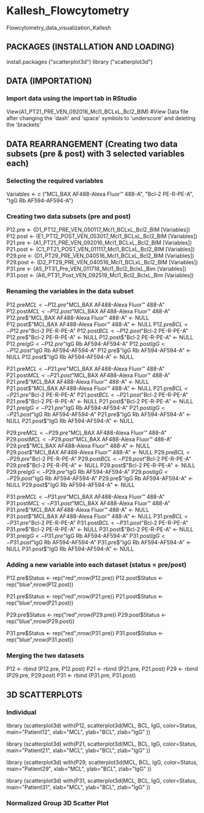 # Kallesh_Flowcytometry
Flowcytometry_data_visualization_Kallesh

## PACKAGES (INSTALLATION AND LOADING)
install.packages ("scatterplot3d")
library ("scatterplot3d")

## DATA (IMPORTATION)

### Import data using the import tab in RStudio
View(A1_PT21_PRE_VEN_092016_Mcl1_BCLxL_Bcl2_BIM) #View Data file after 
                                                  changing the 'dash' and 'space'
                                                  symbols to 'underscore'
                                                  and deleting the 'brackets'

## DATA REARRANGEMENT (Creating two data subsets (pre & post) with 3 selected variables each)

### Selecting the required variables
Variables <- c ("MCL,BAX AF488-Alexa Fluor™ 488-A", "Bcl-2 PE-R-PE-A", "IgG Rb AF594-AF594-A")

### Creating two data subsets (pre and post)
P12.pre <- (D1_PT12_PRE_VEN_050117_Mcl1_BCLxL_Bcl2_BIM [Variables])
P12.post <- (E1_PT12_POST_VEN_053017_Mcl1_BCLxL_Bcl2_BIM [Variables])
P21.pre <- (A1_PT21_PRE_VEN_092016_Mcl1_BCLxL_Bcl2_BIM [Variables])
P21.post <- (C1_PT21_POST_VEN_011117_Mcl1_BCLxL_Bcl2_BIM [Variables])
P29.pre <- (D1_PT29_PRE_VEN_040516_Mcl1_BCLxL_Bcl2_BIM [Variables])
P29.post <- (D2_PT29_PRE_VEN_040516_Mcl1_BCLxL_Bcl2_BIM [Variables])
P31.pre <- (A5_PT31_Pre_VEN_011718_Mcl1_Bcl2_BclxL_Bim [Variables])
P31.post <- (A6_PT31_Post_VEN_092519_Mcl1_Bcl2_BclxL_Bim [Variables])

### Renaming the variables in the data subset
P12.pre$MCL <- P12.pre$"MCL,BAX AF488-Alexa Fluor™ 488-A"
P12.post$MCL <- P12.post$"MCL,BAX AF488-Alexa Fluor™ 488-A"   
P12.pre$"MCL,BAX AF488-Alexa Fluor™ 488-A" <- NULL
P12.post$"MCL,BAX AF488-Alexa Fluor™ 488-A" <- NULL
P12.pre$BCL <- P12.pre$"Bcl-2 PE-R-PE-A"
P12.post$BCL <- P12.post$"Bcl-2 PE-R-PE-A"
P12.pre$"Bcl-2 PE-R-PE-A" <- NULL
P12.post$"Bcl-2 PE-R-PE-A" <- NULL
P12.pre$IgG <- P12.pre$"IgG Rb AF594-AF594-A"
P12.post$IgG <- P12.post$"IgG Rb AF594-AF594-A"
P12.pre$"IgG Rb AF594-AF594-A" <- NULL
P12.post$"IgG Rb AF594-AF594-A" <- NULL

P21.pre$MCL <- P21.pre$"MCL,BAX AF488-Alexa Fluor™ 488-A"
P21.post$MCL <- P21.post$"MCL,BAX AF488-Alexa Fluor™ 488-A"   
P21.pre$"MCL,BAX AF488-Alexa Fluor™ 488-A" <- NULL
P21.post$"MCL,BAX AF488-Alexa Fluor™ 488-A" <- NULL
P21.pre$BCL <- P21.pre$"Bcl-2 PE-R-PE-A"
P21.post$BCL <- P21.post$"Bcl-2 PE-R-PE-A"
P21.pre$"Bcl-2 PE-R-PE-A" <- NULL
P21.post$"Bcl-2 PE-R-PE-A" <- NULL
P21.pre$IgG <- P21.pre$"IgG Rb AF594-AF594-A"
P21.post$IgG <- P21.post$"IgG Rb AF594-AF594-A"
P21.pre$"IgG Rb AF594-AF594-A" <- NULL
P21.post$"IgG Rb AF594-AF594-A" <- NULL

P29.pre$MCL <- P29.pre$"MCL,BAX AF488-Alexa Fluor™ 488-A"
P29.post$MCL <- P29.post$"MCL,BAX AF488-Alexa Fluor™ 488-A"   
P29.pre$"MCL,BAX AF488-Alexa Fluor™ 488-A" <- NULL
P29.post$"MCL,BAX AF488-Alexa Fluor™ 488-A" <- NULL
P29.pre$BCL <- P29.pre$"Bcl-2 PE-R-PE-A"
P29.post$BCL <- P29.post$"Bcl-2 PE-R-PE-A"
P29.pre$"Bcl-2 PE-R-PE-A" <- NULL
P29.post$"Bcl-2 PE-R-PE-A" <- NULL
P29.pre$IgG <- P29.pre$"IgG Rb AF594-AF594-A"
P29.post$IgG <- P29.post$"IgG Rb AF594-AF594-A"
P29.pre$"IgG Rb AF594-AF594-A" <- NULL
P29.post$"IgG Rb AF594-AF594-A" <- NULL

P31.pre$MCL <- P31.pre$"MCL,BAX AF488-Alexa Fluor™ 488-A"
P31.post$MCL <- P31.post$"MCL,BAX AF488-Alexa Fluor™ 488-A"   
P31.pre$"MCL,BAX AF488-Alexa Fluor™ 488-A" <- NULL
P31.post$"MCL,BAX AF488-Alexa Fluor™ 488-A" <- NULL
P31.pre$BCL <- P31.pre$"Bcl-2 PE-R-PE-A"
P31.post$BCL <- P31.post$"Bcl-2 PE-R-PE-A"
P31.pre$"Bcl-2 PE-R-PE-A" <- NULL
P31.post$"Bcl-2 PE-R-PE-A" <- NULL
P31.pre$IgG <- P31.pre$"IgG Rb AF594-AF594-A"
P31.post$IgG <- P31.post$"IgG Rb AF594-AF594-A"
P31.pre$"IgG Rb AF594-AF594-A" <- NULL
P31.post$"IgG Rb AF594-AF594-A" <- NULL


### Adding a new variable into each dataset (status = pre/post)
P12.pre$Status <- rep("red",nrow(P12.pre))
P12.post$Status <- rep("blue",nrow(P12.post))

P21.pre$Status <- rep("red",nrow(P21.pre))
P21.post$Status <- rep("blue",nrow(P21.post))

P29.pre$Status <- rep("red",nrow(P29.pre))
P29.post$Status <- rep("blue",nrow(P29.post))

P31.pre$Status <- rep("red",nrow(P31.pre))
P31.post$Status <- rep("blue",nrow(P31.post))

### Merging the two datasets
P12 <- rbind (P12.pre, P12.post)
P21 <- rbind (P21.pre, P21.post)
P29 <- rbind (P29.pre, P29.post)
P31 <- rbind (P31.pre, P31.post)


## 3D SCATTERPLOTS

### Individual

library (scatterplot3d)
with(P12,
   scatterplot3d(MCL,
                 BCL,
                 IgG,
                 color=Status,
                 main="Patient12",
                 xlab="MCL",
                 ylab="BCL",
                 zlab="IgG"
                 ))
                 

library (scatterplot3d)
with(P21,
   scatterplot3d(MCL,
                 BCL,
                 IgG,
                 color=Status,
                 main="Patient21",
                 xlab="MCL",
                 ylab="BCL",
                 zlab="IgG"
                 ))


library (scatterplot3d)
with(P29,
   scatterplot3d(MCL,
                 BCL,
                 IgG,
                 color=Status,
                 main="Patient29",
                 xlab="MCL",
                 ylab="BCL",
                 zlab="IgG"
                 ))

library (scatterplot3d)
with(P31,
   scatterplot3d(MCL,
                 BCL,
                 IgG,
                 color=Status,
                 main="Patient31",
                 xlab="MCL",
                 ylab="BCL",
                 zlab="IgG"
                 ))

### Normalized Group 3D Scatter Plot

